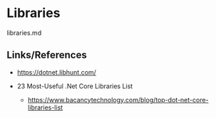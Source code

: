 # Libraries

libraries.md

## Links/References

*   https://dotnet.libhunt.com/


*   23 Most-Useful .Net Core Libraries List

    *   https://www.bacancytechnology.com/blog/top-dot-net-core-libraries-list
